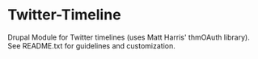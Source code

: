 Twitter-Timeline
================

Drupal Module for Twitter timelines (uses Matt Harris' thmOAuth library). See README.txt for guidelines and customization.